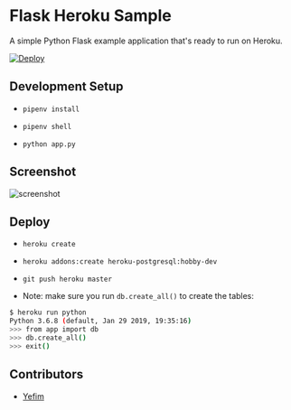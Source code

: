 Flask Heroku Sample
====================

A simple Python Flask example application that's ready to run on Heroku.

[![Deploy](https://www.herokucdn.com/deploy/button.svg)](https://heroku.com/deploy)

## Development Setup

* `pipenv install`

* `pipenv shell`

* `python app.py`

## Screenshot

![screenshot](https://i.imgur.com/wf74fxY.png)

## Deploy

* `heroku create`

* `heroku addons:create heroku-postgresql:hobby-dev`

* `git push heroku master`

* Note: make sure you run `db.create_all()` to create the tables: 
```bash
$ heroku run python
Python 3.6.8 (default, Jan 29 2019, 19:35:16)
>>> from app import db
>>> db.create_all()
>>> exit()
```

## Contributors

* [Yefim](https://twitter.com/yefim)
